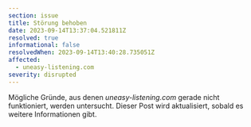 ```yaml
---
section: issue
title: Störung behoben
date: 2023-09-14T13:37:04.521811Z
resolved: true
informational: false
resolvedWhen: 2023-09-14T13:40:28.735051Z
affected:
  - uneasy-listening.com
severity: disrupted
---
```

Mögliche Gründe, aus denen *uneasy-listening.com* gerade nicht funktioniert, werden untersucht. Dieser Post wird aktualisiert, sobald es weitere Informationen gibt.

        